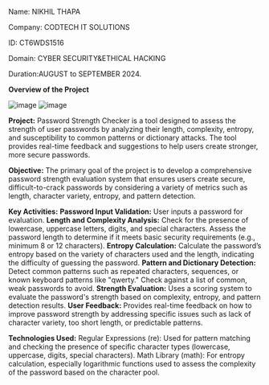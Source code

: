 Name: NIKHIL THAPA 

Company: CODTECH IT SOLUTIONS 

ID: CT6WDS1516 

Domain: CYBER SECURITY&ETHICAL HACKING 

Duration:AUGUST to SEPTEMBER 2024.

**Overview of the Project**

![image](https://github.com/user-attachments/assets/e25752ea-5ca7-4e66-80b8-8d5c88e579ac)
![image](https://github.com/user-attachments/assets/f6411473-8340-43e8-b9c4-83ce0de8e6cb)

**Project:**
Password Strength Checker is a tool designed to assess the strength of user passwords by analyzing their length, complexity, entropy, and susceptibility to common patterns or dictionary attacks. The tool provides real-time feedback and suggestions to help users create stronger, more secure passwords.

**Objective:**
The primary goal of the project is to develop a comprehensive password strength evaluation system that ensures users create secure, difficult-to-crack passwords by considering a variety of metrics such as length, character variety, entropy, and pattern detection.

**Key Activities:**
**Password Input Validation:**
User inputs a password for evaluation.
**Length and Complexity Analysis:**
Check for the presence of lowercase, uppercase letters, digits, and special characters.
Assess the password length to determine if it meets basic security requirements (e.g., minimum 8 or 12 characters).
**Entropy Calculation:**
Calculate the password’s entropy based on the variety of characters used and the length, indicating the difficulty of guessing the password.
**Pattern and Dictionary Detection:**
Detect common patterns such as repeated characters, sequences, or known keyboard patterns like "qwerty."
Check against a list of common, weak passwords to avoid.
**Strength Evaluation:**
Uses a scoring system to evaluate the password's strength based on complexity, entropy, and pattern detection results.
**User Feedback:**
Provides real-time feedback on how to improve password strength by addressing specific issues such as lack of character variety, too short length, or predictable patterns.

**Technologies Used:**
Regular Expressions (re): Used for pattern matching and checking the presence of specific character types (lowercase, uppercase, digits, special characters).
Math Library (math): For entropy calculation, especially logarithmic functions used to assess the complexity of the password based on the character pool.
